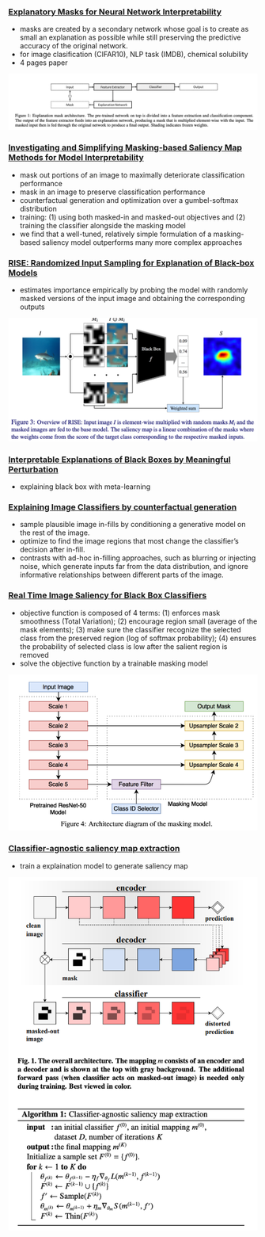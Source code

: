 ### [Explanatory Masks for Neural Network Interpretability](https://arxiv.org/pdf/1911.06876.pdf)

- masks are created by a secondary network whose goal is to create as small an explanation as possible while still 
preserving the predictive accuracy of the original network.
- for image clasification (CIFAR10), NLP task (IMDB), chemical solubility 
- 4 pages paper

![1](figures/1.png)

### [Investigating and Simplifying Masking-based Saliency Map Methods for Model Interpretability](https://arxiv.org/pdf/2010.09750.pdf)

- mask out portions of an image to maximally deteriorate classification performance
- mask in an image to preserve classification performance
- counterfactual generation and optimization over a gumbel-softmax distribution
- training:  (1) using both masked-in and masked-out objectives and (2)
training the classifier alongside the masking model
- we find that a well-tuned, relatively simple
formulation of a masking-based saliency model outperforms many more complex
approaches

### [RISE: Randomized Input Sampling for Explanation of Black-box Models](https://arxiv.org/pdf/1806.07421.pdf)

- estimates importance empirically by probing the model with randomly
masked versions of the input image and obtaining the corresponding outputs

![rise](figures/rise.png)

### [Interpretable Explanations of Black Boxes by Meaningful Perturbation](https://arxiv.org/pdf/1704.03296.pdf)

- explaining black box with meta-learning

### [Explaining Image Classifiers by counterfactual generation](https://arxiv.org/pdf/1807.08024.pdf)

- sample plausible image in-fills by conditioning a generative model on the
rest of the image. 
- optimize to find the image regions that most change
the classifier’s decision after in-fill. 
- contrasts with ad-hoc in-filling
approaches, such as blurring or injecting noise, which generate inputs far from the
data distribution, and ignore informative relationships between different parts of
the image. 

### [Real Time Image Saliency for Black Box Classifiers](https://arxiv.org/pdf/1705.07857.pdf)

- objective function is composed of 4 terms: (1) enforces mask smoothness (Total Variation); (2) encourage region small (average of the mask elements); 
(3) make sure the classifier recognize the selected class from the preserved region (log of softmax probability); (4) ensures the probability of selected class is low after the salient region is removed
- solve the objective function by a trainable masking model

![rise](figures/realtimeS.png)

### [Classifier-agnostic saliency map extraction](https://arxiv.org/pdf/1805.08249.pdf)

- train a explaination model to generate saliency map

![rise](figures/agnostic.png)
